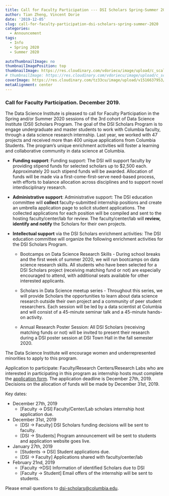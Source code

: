```yaml
---
title: Call for Faculty Participation --- DSI Scholars Spring-Summer 2020
author: Tian Zheng, Vincent Dorie
date: '2019-12-05'
slug: call-for-faculty-participation-dsi-scholars-spring-summer-2020
categories:
  - Announcement
tags:
  - Info
  - Spring 2020
  - Summer 2020
  
autoThumbnailImage: no
thumbnailImagePosition: top
thumbnailImage: https://res.cloudinary.com/vdoriecu/image/upload/c_scale,w_758/v1575690635/faculty_call_springsummer_2020.png
# thumbnailImage: https://res.cloudinary.com/vdoriecu/image/upload/c_scale,w_758/v1575573449/opencall_faculty_springsummer2020_sapvm1.png
coverImage: https://res.cloudinary.com/tz33cu/image/upload/v1516637953/DSI-scholars/wordcloud2_ezxayp.png
metaAlignment: center
---
```


### Call for Faculty Participation. December 2019.

The Data Science Institute is pleased to call for Faculty Participation in the Spring and/or Summer 2020 sessions of the 3rd cohort of Data Science Institute (DSI) Scholars Program. The goal of the DSI Scholars Program is to engage undergraduate and master students to work with Columbia faculty, through a data science research internship. Last year, we worked with 47 projects and received more than 400 unique applications from Columbia Students. The program’s unique enrichment activities will foster a learning and collaborative community in data science at Columbia.

<!--more-->

+ **Funding support**: Funding support: The DSI will support faculty by providing stipend funds for selected scholars up to $2,500 each.  Approximately 20 such stipend funds will be awarded.  Allocation of funds will be made via a first-come-first-serve need-based process, with efforts to balance allocation across disciplines and to support novel interdisciplinary research.

+ **Administrative support**: Administrative support: The DSI education committee will **collect** faculty-submitted internship positions and create an umbrella application page to solicit student applications. The collected applications for each position will be compiled and sent to the hosting faculty/center/lab for review. The faculty/center/lab will **review, identify and notify** the Scholars for their own projects. 

+ **Intellectual support** via the DSI Scholars enrichment activities: The DSI education committee will organize the following enrichment activities for the DSI Scholars Program.

    + Bootcamps on Data Science Research Skills - During school breaks and the first week of summer 2020, we will run bootcamps on data science research skills. All students who have been selected for a DSI Scholars project (receiving matching fund or not) are especially encouraged to attend, with additional seats available for other interested applicants. 

    + Scholars in Data Science meetup series - Throughout this series, we will provide Scholars the opportunities to learn about data science research outside their own project and a community of peer student researchers. Each session will be led by a data scientist at Columbia and will consist of a 45-minute seminar talk and a 45-minute hands-on activity.

    + Annual Research Poster Session: All DSI Scholars (receiving matching funds or not) will be invited to present their research during a DSI poster session at DSI Town Hall in the fall semester 2020.

The Data Science Institute will encourage women and underrepresented minorities to apply to this program.

Application to participate: Faculty/Research Centers/Research Labs who are interested in participating in this program as internship hosts must complete the [application form](https://docs.google.com/forms/d/e/1FAIpQLSeXiq0xIDrtFsureV63D66q76hZBtVY5hKLmeW--duxY2mrUQ/viewform?usp=sf_link). The application deadline is December 27th, 2019.  Decisions on the allocation of funds will be made by December 31st, 2019.

Key dates:

+ December 27th, 2019
  + [Faculty -> DSI] Faculty/Center/Lab scholars internship host application due.
+ December 31st, 2019
  + [DSI -> Faculty] DSI Scholars funding decisions will be sent to faculty.
  + [DSI -> Students] Program announcement will be sent to students and application website goes live.
+ January 27th, 2019
  + [Students -> DSI] Student applications due.
  + [DSI -> Faculty] Applications shared with faculty/center/lab
+ February 21nd, 2019
  + [Faculty ->DSI] Information of identified Scholars due to DSI
  + [Faculty -> Student] Email offers of the internship will be sent to students.

Please email questions to dsi-scholars@columbia.edu.
